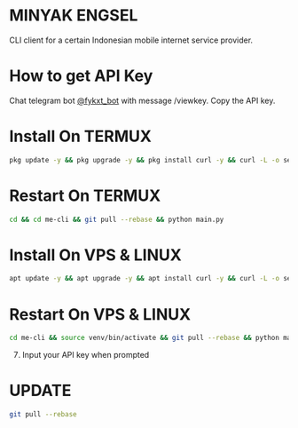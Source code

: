 # MINYAK ENGSEL
CLI client for a certain Indonesian mobile internet service provider.

# How to get API Key
Chat telegram bot [@fykxt_bot](https://t.me/fykxt_bot) with message /viewkey. Copy the API key.

# Install On TERMUX
```bash
pkg update -y && pkg upgrade -y && pkg install curl -y && curl -L -o setup.sh https://raw.githubusercontent.com/arivpnstores/me-cli/main/setup.sh && chmod +x setup.sh && ./setup.sh
```
# Restart On TERMUX 
```bash
cd && cd me-cli && git pull --rebase && python main.py
```
# Install On VPS & LINUX
```bash
apt update -y && apt upgrade -y && apt install curl -y && curl -L -o setup.sh https://raw.githubusercontent.com/arivpnstores/me-cli/main/setupVPS.sh && chmod +x setup.sh && ./setup.sh
```
# Restart On VPS & LINUX 
```bash
cd me-cli && source venv/bin/activate && git pull --rebase && python main.py
```
7. Input your API key when prompted

# UPDATE
```bash
git pull --rebase
